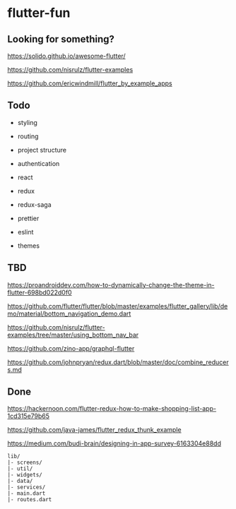 # flutter-fun

## Looking for something?

https://solido.github.io/awesome-flutter/

https://github.com/nisrulz/flutter-examples

https://github.com/ericwindmill/flutter_by_example_apps

## Todo

* styling
* routing
* project structure
* authentication


* react
* redux
* redux-saga


* prettier
* eslint
* themes


## TBD

https://proandroiddev.com/how-to-dynamically-change-the-theme-in-flutter-698bd022d0f0

https://github.com/flutter/flutter/blob/master/examples/flutter_gallery/lib/demo/material/bottom_navigation_demo.dart

https://github.com/nisrulz/flutter-examples/tree/master/using_bottom_nav_bar

https://github.com/zino-app/graphql-flutter

https://github.com/johnpryan/redux.dart/blob/master/doc/combine_reducers.md


## Done

https://hackernoon.com/flutter-redux-how-to-make-shopping-list-app-1cd315e79b65

https://github.com/java-james/flutter_redux_thunk_example

https://medium.com/budi-brain/designing-in-app-survey-6163304e88dd


```
lib/
|- screens/
|- util/
|- widgets/
|- data/
|- services/
|- main.dart
|- routes.dart

```
